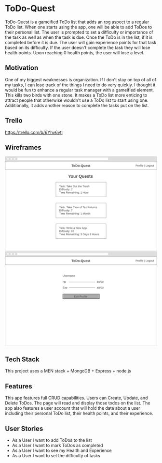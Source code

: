 # ToDo-Quest

ToDo-Quest is a gameified ToDo list that adds an rpg aspect to a regular ToDo list. When one starts using the app, one will be able to add ToDos to their personal list. The user is prompted to set a difficulty or importance of the task as well as when the task is due. Once the ToDo is in the list, if it is completed before it is due. The user will gain experience points for that task based on its difficulty. If the user doesn't complete the task they will lose health points. Upon reaching 0 health points, the user will lose a level.

## Motivation
One of my biggest weaknesses is organization. If I don't stay on top of all of my tasks, I can lose track of the things I need to do very quickly. I thought it would be fun to enhance a regular task manager with a gameified element. This kills two birds with one stone. It makes a ToDo list more enticing to attract people that otherwise wouldn't use a ToDo list to start using one. Additionally, it adds another reason to complete the tasks put on the list.

## Trello
https://trello.com/b/6Yhv6ytl

## Wireframes
![HomePage](/resources/ToDoQuestHomePage.png)
![ProfilePage](/resources/ToDoQuestProfilePage.png)

## Tech Stack
This project uses a MEN stack
	+ MongoDB
	+ Express
	+ node.js

## Features
This app features full CRUD capabilities. Users can Create, Update, and Delete ToDos. The page will read and display those todos on the list. The app also features a user account that will hold the data about a user including their personal ToDo list, their health points, and their experience.

## User Stories
+ As a User I want to add ToDos to the list
+ As a User I want to mark ToDos as completed
+ As a User I want to see my Health and Experience
+ As a User I want to set the difficulty of tasks